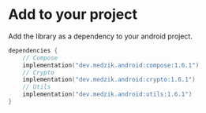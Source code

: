 # Add to your project

Add the library as a dependency to your android project.

```kotlin
dependencies {
    // Compose
    implementation("dev.medzik.android:compose:1.6.1")
    // Crypto
    implementation("dev.medzik.android:crypto:1.6.1")
    // Utils
    implementation("dev.medzik.android:utils:1.6.1")
}
```
